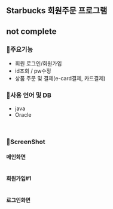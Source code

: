 ## Starbucks 회원주문 프로그램
## not complete

### 🌱주요기능
  - 회원 로그인/회원가입
  - id조회 / pw수정
  - 상품 주문 및 결제(e-card결제, 카드결제)

### 🌱사용 언어 및 DB
  - java
  - Oracle
<br>

### 🌱ScreenShot <br>
#### 메인화면
<img src=""> <br>
  
#### 회원가입#1
<img src=""> <br>

#### 로그인화면
<img src=""> <br>

